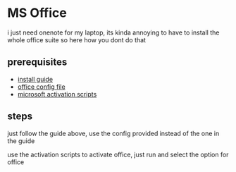# MS Office
i just need onenote for my laptop, its kinda annoying to have to install the whole office suite so here how you dont do that

## prerequisites
- [install guide](https://massgrave.dev/office_c2r_custom.html)
- [office config file](./materials/onenote-msoffice-config.xml)
- [microsoft activation scripts](https://github.com/massgravel/Microsoft-Activation-Scripts)

## steps
just follow the guide above, use the config provided instead of the one in the guide

use the activation scripts to activate office, just run and select the option for office